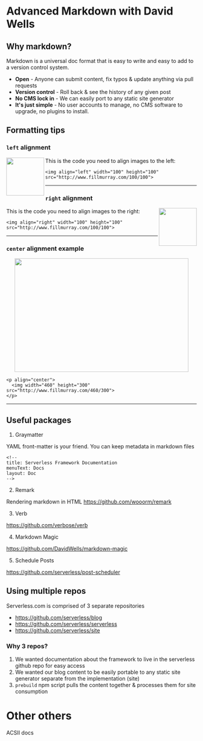 # Advanced Markdown with David Wells

## Why markdown?

Markdown is a universal doc format that is easy to write and easy to add to a version control system.

- **Open** - Anyone can submit content, fix typos & update anything via pull requests
- **Version control** - Roll back & see the history of any given post
- **No CMS lock in** - We can easily port to any static site generator
- **It's just simple** - No user accounts to manage, no CMS software to upgrade, no plugins to install.

## Formatting tips

### `left` alignment

<img align="left" width="100" height="100" src="http://www.fillmurray.com/100/100">

This is the code you need to align images to the left:
```
<img align="left" width="100" height="100" src="http://www.fillmurray.com/100/100">
```

---

### `right` alignment

<img align="right" width="100" height="100" src="http://www.fillmurray.com/100/100">

This is the code you need to align images to the right:
```
<img align="right" width="100" height="100" src="http://www.fillmurray.com/100/100">
```

---

### `center` alignment example

<p align="center">
  <img width="460" height="300" src="http://www.fillmurray.com/460/300">
</p>

```
<p align="center">
  <img width="460" height="300" src="http://www.fillmurray.com/460/300">
</p>
```

---

## Useful packages

1. Graymatter

YAML front-matter is your friend. You can keep metadata in markdown files

```
<!--
title: Serverless Framework Documentation
menuText: Docs
layout: Doc
-->
```

2. Remark

Rendering markdown in HTML https://github.com/wooorm/remark

3. Verb

https://github.com/verbose/verb

4. Markdown Magic

https://github.com/DavidWells/markdown-magic

5. Schedule Posts

https://github.com/serverless/post-scheduler

## Using multiple repos

Serverless.com is comprised of 3 separate repositories

- https://github.com/serverless/blog
- https://github.com/serverless/serverless
- https://github.com/serverless/site

### Why 3 repos?

1. We wanted documentation about the framework to live in the serverless github repo for easy access
2. We wanted our blog content to be easily portable to any static site generator separate from the implementation (site)
3. `prebuild` npm script pulls the content together & processes them for site consumption


# Other others

ACSII docs
